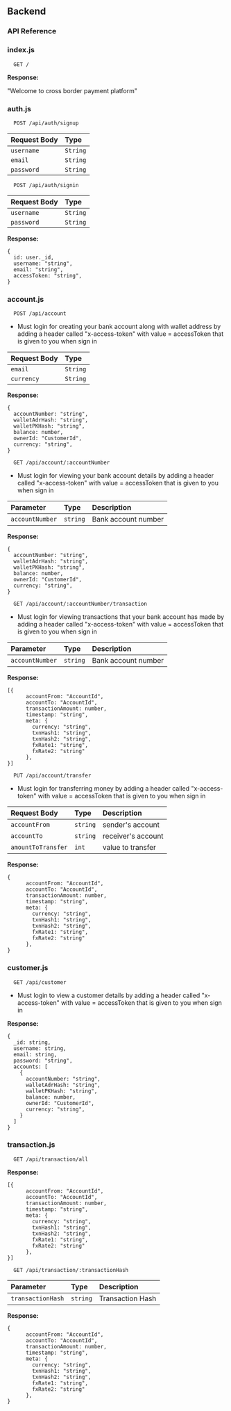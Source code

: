 ## Backend

### API Reference

### index.js

```http
  GET /
```

**Response:**

"Welcome to cross border payment platform"

### auth.js

```http
  POST /api/auth/signup
```

| Request Body | Type     |
| :----------- | :------- |
| `username`   | `String` |
| `email`      | `String` |
| `password`   | `String` |

```
  POST /api/auth/signin
```

| Request Body | Type     |
| :----------- | :------- |
| `username`   | `String` |
| `password`   | `String` |

**Response:**

```
{
  id: user._id,
  username: "string",
  email: "string",
  accessToken: "string",
}
```

### account.js

```http
  POST /api/account
```

- Must login for creating your bank account along with wallet address
  by adding a header called "x-access-token" with value = accessToken that is given to you when sign in

| Request Body | Type     |
| :----------- | :------- |
| `email`      | `String` |
| `currency`   | `String` |

**Response:**

```
{
  accountNumber: "string",
  walletAdrHash: "string",
  walletPKHash: "string",
  balance: number,
  ownerId: "CustomerId",
  currency: "string",
}
```

```http
  GET /api/account/:accountNumber
```

- Must login for viewing your bank account details
  by adding a header called "x-access-token" with value = accessToken that is given to you when sign in

| Parameter       | Type     | Description         |
| :-------------- | :------- | :------------------ |
| `accountNumber` | `string` | Bank account number |

**Response:**

```
{
  accountNumber: "string",
  walletAdrHash: "string",
  walletPKHash: "string",
  balance: number,
  ownerId: "CustomerId",
  currency: "string",
}
```

```http
  GET /api/account/:accountNumber/transaction
```

- Must login for viewing transactions that your bank account has made
  by adding a header called "x-access-token" with value = accessToken that is given to you when sign in

| Parameter       | Type     | Description         |
| :-------------- | :------- | :------------------ |
| `accountNumber` | `string` | Bank account number |

**Response:**

```
[{
      accountFrom: "AccountId",
      accountTo: "AccountId",
      transactionAmount: number,
      timestamp: "string",
      meta: {
        currency: "string",
        txnHash1: "string",
        txnHash2: "string",
        fxRate1: "string",
        fxRate2: "string"
      },
}]
```

```http
  PUT /api/account/transfer
```

- Must login for transferring money
  by adding a header called "x-access-token" with value = accessToken that is given to you when sign in

| Request Body       | Type     | Description        |
| :----------------- | :------- | :----------------- |
| `accountFrom`      | `string` | sender's account   |
| `accountTo`        | `string` | receiver's account |
| `amountToTransfer` | `int`    | value to transfer  |

**Response:**

```
{
      accountFrom: "AccountId",
      accountTo: "AccountId",
      transactionAmount: number,
      timestamp: "string",
      meta: {
        currency: "string",
        txnHash1: "string",
        txnHash2: "string",
        fxRate1: "string",
        fxRate2: "string"
      },
}
```

### customer.js

```http
  GET /api/customer
```

- Must login to view a customer details
  by adding a header called "x-access-token" with value = accessToken that is given to you when sign in

**Response:**

```
{
  _id: string,
  username: string,
  email: string,
  password: "string",
  accounts: [
    {
      accountNumber: "string",
      walletAdrHash: "string",
      walletPKHash: "string",
      balance: number,
      ownerId: "CustomerId",
      currency: "string",
    }
  ]
}
```

### transaction.js

```http
  GET /api/transaction/all
```

**Response:**

```
[{
      accountFrom: "AccountId",
      accountTo: "AccountId",
      transactionAmount: number,
      timestamp: "string",
      meta: {
        currency: "string",
        txnHash1: "string",
        txnHash2: "string",
        fxRate1: "string",
        fxRate2: "string"
      },
}]
```

```http
  GET /api/transaction/:transactionHash
```

| Parameter         | Type     | Description      |
| :---------------- | :------- | :--------------- |
| `transactionHash` | `string` | Transaction Hash |

**Response:**

```
{
      accountFrom: "AccountId",
      accountTo: "AccountId",
      transactionAmount: number,
      timestamp: "string",
      meta: {
        currency: "string",
        txnHash1: "string",
        txnHash2: "string",
        fxRate1: "string",
        fxRate2: "string"
      },
}
```
